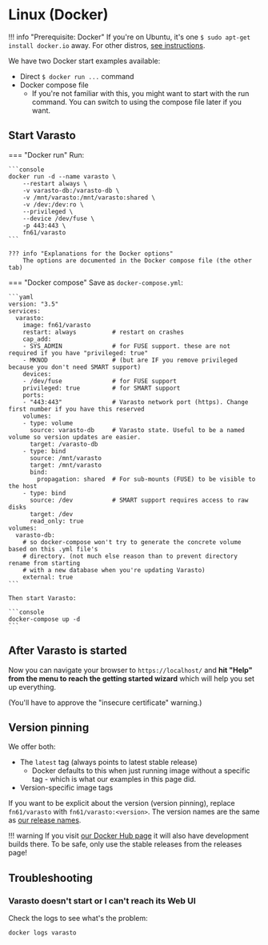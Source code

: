 Linux (Docker)
==============

!!! info "Prerequisite: Docker"
	If you're on Ubuntu, it's one `$ sudo apt-get install docker.io` away. For other distros,
	[see instructions](https://docs.docker.com/engine/install/).

We have two Docker start examples available:

- Direct `$ docker run ...` command
- Docker compose file
	* If you're not familiar with this, you might want to start with the run command. You
	  can switch to using the compose file later if you want.


Start Varasto
-------------

=== "Docker run"
	Run:

	```console
	docker run -d --name varasto \
		--restart always \
		-v varasto-db:/varasto-db \
		-v /mnt/varasto:/mnt/varasto:shared \
		-v /dev:/dev:ro \
		--privileged \
		--device /dev/fuse \
		-p 443:443 \
		fn61/varasto
	```

	??? info "Explanations for the Docker options"
		The options are documented in the Docker compose file (the other tab)

=== "Docker compose"
	Save as `docker-compose.yml`:
	
	```yaml
	version: "3.5"
	services:
	  varasto:
	    image: fn61/varasto
	    restart: always          # restart on crashes
	    cap_add:
	    - SYS_ADMIN              # for FUSE support. these are not required if you have "privileged: true"
	    - MKNOD                  # (but are IF you remove privileged because you don't need SMART support)
	    devices:
	    - /dev/fuse              # for FUSE support
	    privileged: true         # for SMART support
	    ports:
	    - "443:443"              # Varasto network port (https). Change first number if you have this reserved
	    volumes:
	    - type: volume
	      source: varasto-db     # Varasto state. Useful to be a named volume so version updates are easier.
	      target: /varasto-db
	    - type: bind
	      source: /mnt/varasto
	      target: /mnt/varasto
	      bind:
	        propagation: shared  # For sub-mounts (FUSE) to be visible to the host
	    - type: bind
	      source: /dev           # SMART support requires access to raw disks
	      target: /dev
	      read_only: true
	volumes:
	  varasto-db:
	    # so docker-compose won't try to generate the concrete volume based on this .yml file's
	    # directory. (not much else reason than to prevent directory rename from starting
	    # with a new database when you're updating Varasto)
	    external: true
	```
	
	Then start Varasto:
	
	```console
	docker-compose up -d
	```


After Varasto is started
------------------------

Now you can navigate your browser to `https://localhost/` and **hit "Help" from the menu
to reach the getting started wizard** which will help you set up everything.

(You'll have to approve the "insecure certificate" warning.)


Version pinning
---------------

We offer both:

- The `latest` tag (always points to latest stable release)
	* Docker defaults to this when just running image without a specific tag - which is
	  what our examples in this page did.
- Version-specific image tags

If you want to be explicit about the version (version pinning), replace `fn61/varasto` with
`fn61/varasto:<version>`. The version names are the same as
[our release names](https://github.com/function61/varasto/releases).

!!! warning
	If you visit [our Docker Hub page](https://hub.docker.com/r/fn61/varasto) it will also
	have development builds there. To be safe, only use the stable releases from the
	releases page!


Troubleshooting
---------------

### Varasto doesn't start or I can't reach its Web UI

Check the logs to see what's the problem:

```console
docker logs varasto
```
